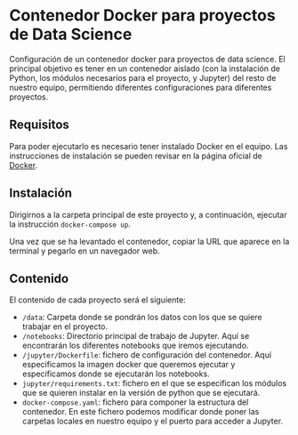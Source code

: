 # Contenedor Docker para proyectos de Data Science
Configuración de un contenedor docker para proyectos de data science. El principal objetivo es tener en un contenedor aislado (con la instalación de Python, los módulos necesarios para el proyecto, y Jupyter) del resto de nuestro equipo, permitiendo diferentes configuraciones para diferentes proyectos.

## Requisitos
Para poder ejecutarlo es necesario tener instalado Docker en el equipo. Las instrucciones de instalación se pueden revisar en la página oficial de [Docker](https://www.docker.com/).

## Instalación
Dirigirnos a la carpeta principal de este proyecto y, a continuación, ejecutar la instrucción `docker-compose up`.

Una vez que se ha levantado el contenedor, copiar la URL que aparece en la terminal y pegarlo en un navegador web.

## Contenido
El contenido de cada proyecto será el siguiente:
- `/data`: Carpeta donde se pondrán los datos con los que se quiere trabajar en el proyecto.
- `/notebooks`: Directorio principal de trabajo de Jupyter. Aquí se encontrarán los diferentes notebooks que iremos ejecutando.
- `/jupyter/Dockerfile`: fichero de configuración del contenedor. Aquí especificamos la imagen docker que queremos ejecutar y especificamos donde se ejecutarán los notebooks.
- `jupyter/requirements.txt`: fichero en el que se especifican los módulos que se quieren instalar en la versión de python que se ejecutará.
- `docker-compose.yaml`: fichero para componer la estructura del contenedor. En este fichero podemos modificar donde poner las carpetas locales en nuestro equipo y el puerto para acceder a Jupyter.
